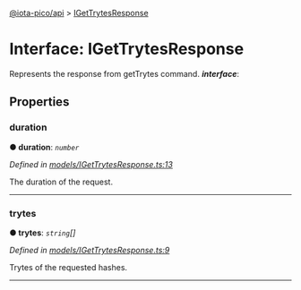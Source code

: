 [@iota-pico/api](../README.md) > [IGetTrytesResponse](../interfaces/igettrytesresponse.md)



# Interface: IGetTrytesResponse


Represents the response from getTrytes command.
*__interface__*: 



## Properties
<a id="duration"></a>

###  duration

**●  duration**:  *`number`* 

*Defined in [models/IGetTrytesResponse.ts:13](https://github.com/iotaeco/iota-pico-api/blob/eb0ef84/src/models/IGetTrytesResponse.ts#L13)*



The duration of the request.




___

<a id="trytes"></a>

###  trytes

**●  trytes**:  *`string`[]* 

*Defined in [models/IGetTrytesResponse.ts:9](https://github.com/iotaeco/iota-pico-api/blob/eb0ef84/src/models/IGetTrytesResponse.ts#L9)*



Trytes of the requested hashes.




___


